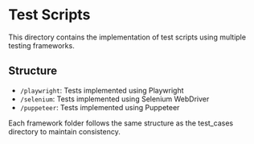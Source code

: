 # Test Scripts

This directory contains the implementation of test scripts using multiple testing frameworks.

## Structure

- `/playwright`: Tests implemented using Playwright
- `/selenium`: Tests implemented using Selenium WebDriver
- `/puppeteer`: Tests implemented using Puppeteer

Each framework folder follows the same structure as the test_cases directory to maintain consistency.